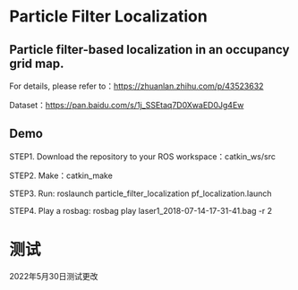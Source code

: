 <!--
 * @Author: zhanghao
 * @Date: 2022-05-30 22:29:25
 * @LastEditTime: 2022-05-30 22:30:05
 * @FilePath: \particle_filter_localization\README.md
 * @Description: 2022年5月30日22:30:05
-->

# Particle Filter Localization
## Particle filter-based localization in an occupancy grid map.

For details, please refer to：https://zhuanlan.zhihu.com/p/43523632

Dataset：https://pan.baidu.com/s/1j_SSEtaq7D0XwaED0Jg4Ew

## Demo

STEP1. Download the repository to your ROS workspace：catkin_ws/src

STEP2. Make：catkin_make

STEP3. Run: roslaunch particle_filter_localization pf_localization.launch

STEP4. Play a rosbag: rosbag play laser1_2018-07-14-17-31-41.bag -r 2
# 测试
2022年5月30日测试更改